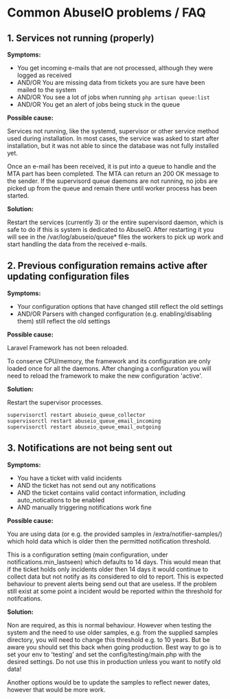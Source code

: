 # Common AbuseIO problems / FAQ

## 1. Services not running (properly)

**Symptoms:**

- You get incoming e-mails that are not processed, although they were logged as received
- AND/OR You are missing data from tickets you are sure have been mailed to the system
- AND/OR You see a lot of jobs when running `php artisan queue:list`
- AND/OR You get an alert of jobs being stuck in the queue

**Possible cause:**

Services not running, like the systemd, supervisor or other service method used during installation. In most cases, the service was asked to start after installation, but it was not able to since the database was not fully installed yet.

Once an e-mail has been received, it is put into a queue to handle and the MTA part has been completed. The MTA can return an 200 OK message to the sender. If the supervisord queue daemons are not running, no jobs are picked up from the queue and remain there until worker process has been started.

**Solution:**

Restart the services (currently 3) or the entire supervisord daemon, which is safe to do if this is system
is dedicated to AbuseIO. After restarting it you will see in the /var/log/abuseio/queue* files the workers to pick up
work and start handling the data from the received e-mails.


## 2. Previous configuration remains active after updating configuration files

**Symptoms:**

- Your configuration options that have changed still reflect the old settings
- AND/OR Parsers with changed configuration (e.g. enabling/disabling them) still reflect the old settings

**Possible cause:**

Laravel Framework has not been reloaded.

To conserve CPU/memory, the framework and its configuration are only loaded once for all the daemons. After changing a configuration you will need to reload the framework to make the new configuration 'active'.

**Solution:**

Restart the supervisor processes.

```
supervisorctl restart abuseio_queue_collector
supervisorctl restart abuseio_queue_email_incoming
supervisorctl restart abuseio_queue_email_outgoing
```

## 3. Notifications are not being sent out

**Symptoms:**

- You have a ticket with valid incidents
- AND the ticket has not send out any notifications
- AND the ticket contains valid contact information, including auto_notications to be enabled
- AND manually triggering notifications work fine

**Possible cause:**

You are using data (or e.g. the provided samples in /extra/notifier-samples/) which hold data which is older then the permitted notification threshold.

This is a configuration setting (main configuration, under notifications.min_lastseen) which defaults to 14 days. This would mean that if the ticket holds only incidents older then 14 days it would continue to collect data but not notify as its considered to old to report. This is expected behaviour to prevent alerts being send out that are useless. If the problem still exist at some point a incident would be reported within the threshold for notifcations.

**Solution:**

Non are required, as this is normal behaviour. However when testing the system and the need to use older samples, e.g. from the supplied samples directory, you will need to change this threshold e.g. to 10 years. But be aware you should set this back when going production. Best way to go is to set your env to 'testing' and set the config/testing/main.php with the desired settings. Do not use this in production unless you want to notify old data!

Another options would be to update the samples to reflect newer dates, however that would be more work.
